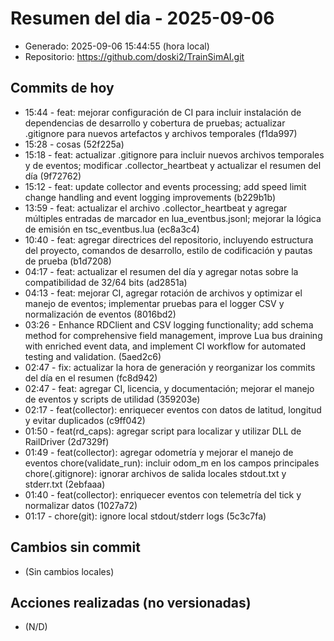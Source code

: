 # Resumen del dia - 2025-09-06

- Generado: 2025-09-06 15:44:55 (hora local)
- Repositorio: https://github.com/doski2/TrainSimAI.git

## Commits de hoy

- 15:44 - feat: mejorar configuración de CI para incluir instalación de dependencias de desarrollo y cobertura de pruebas; actualizar .gitignore para nuevos artefactos y archivos temporales (f1da997)
- 15:28 - cosas (52f225a)
- 15:18 - feat: actualizar .gitignore para incluir nuevos archivos temporales y de eventos; modificar .collector_heartbeat y actualizar el resumen del día (9f72762)
- 15:12 - feat: update collector and events processing; add speed limit change handling and event logging improvements (b229b1b)
- 13:59 - feat: actualizar el archivo .collector_heartbeat y agregar múltiples entradas de marcador en lua_eventbus.jsonl; mejorar la lógica de emisión en tsc_eventbus.lua (ec8a3c4)
- 10:40 - feat: agregar directrices del repositorio, incluyendo estructura del proyecto, comandos de desarrollo, estilo de codificación y pautas de prueba (b1d7208)
- 04:17 - feat: actualizar el resumen del día y agregar notas sobre la compatibilidad de 32/64 bits (ad2851a)
- 04:13 - feat: mejorar CI, agregar rotación de archivos y optimizar el manejo de eventos; implementar pruebas para el logger CSV y normalización de eventos (8016bd2)
- 03:26 - Enhance RDClient and CSV logging functionality; add schema method for comprehensive field management, improve Lua bus draining with enriched event data, and implement CI workflow for automated testing and validation. (5aed2c6)
- 02:47 - fix: actualizar la hora de generación y reorganizar los commits del día en el resumen (fc8d942)
- 02:47 - feat: agregar CI, licencia, y documentación; mejorar el manejo de eventos y scripts de utilidad (359203e)
- 02:17 - feat(collector): enriquecer eventos con datos de latitud, longitud y evitar duplicados (c9ff042)
- 01:50 - feat(rd_caps): agregar script para localizar y utilizar DLL de RailDriver (2d7329f)
- 01:49 - feat(collector): agregar odometría y mejorar el manejo de eventos chore(validate_run): incluir odom_m en los campos principales chore(.gitignore): ignorar archivos de salida locales stdout.txt y stderr.txt (2ebfaaa)
- 01:40 - feat(collector): enriquecer eventos con telemetría del tick y normalizar datos (1027a72)
- 01:17 - chore(git): ignore local stdout/stderr logs (5c3c7fa)

## Cambios sin commit

- (Sin cambios locales)

## Acciones realizadas (no versionadas)

- (N/D)
